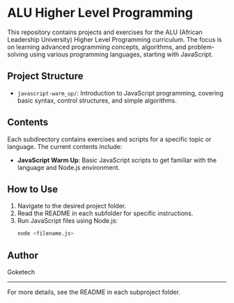 # ALU Higher Level Programming

This repository contains projects and exercises for the ALU (African Leadership University) Higher Level Programming curriculum. The focus is on learning advanced programming concepts, algorithms, and problem-solving using various programming languages, starting with JavaScript.

## Project Structure

- `javascript-warm_up/`: Introduction to JavaScript programming, covering basic syntax, control structures, and simple algorithms.

## Contents

Each subdirectory contains exercises and scripts for a specific topic or language. The current contents include:

- **JavaScript Warm Up**: Basic JavaScript scripts to get familiar with the language and Node.js environment.

## How to Use

1. Navigate to the desired project folder.
2. Read the README in each subfolder for specific instructions.
3. Run JavaScript files using Node.js:
	```sh
	node <filename.js>
	```

## Author

Goketech

---

For more details, see the README in each subproject folder.
